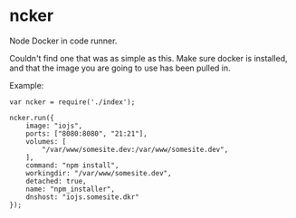# ncker
Node Docker in code runner.

Couldn't find one that was as simple as this. Make sure docker is installed, and that the image you are going to use has been pulled in.

Example:
```
var ncker = require('./index');

ncker.run({
    image: "iojs",
    ports: ["8080:8080", "21:21"],
    volumes: [
        "/var/www/somesite.dev:/var/www/somesite.dev",
    ],
    command: "npm install",
    workingdir: "/var/www/somesite.dev",
    detached: true,
    name: "npm_installer",
    dnshost: "iojs.somesite.dkr"
});
```
